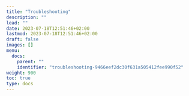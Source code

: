 ```yaml
---
title: "Troubleshooting"
description: ""
lead: ""
date: 2023-07-18T12:51:46+02:00
lastmod: 2023-07-18T12:51:46+02:00
draft: false
images: []
menu:
  docs:
    parent: ""
    identifier: "troubleshooting-9466eef2dc30f631a505412fee990f52"
weight: 900
toc: true
type: docs
---
```

